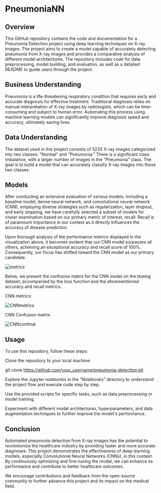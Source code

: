 # PneumoniaNN

## Overview
This GitHub repository contains the code and documentation for a Pneumonia Detection project using deep learning techniques on X-ray images. The project aims to create a model capable of accurately detecting pneumonia from X-ray images and provides a comparative analysis of different model architectures. The repository includes code for data preprocessing, model building, and evaluation, as well as a detailed README to guide users through the project.

## Business Understanding

Pneumonia is a life-threatening respiratory condition that requires early and accurate diagnosis for effective treatment. Traditional diagnosis relies on manual interpretation of X-ray images by radiologists, which can be time-consuming and subject to human error. Automating this process using machine learning models can significantly improve diagnosis speed and accuracy, ultimately saving lives.

## Data Understanding

The dataset used in this project consists of 5233 X-ray images categorized into two classes: "Normal" and "Pneumonia." There is a significant class imbalance, with a larger number of images in the "Pneumonia" class. The goal is to build a model that can accurately classify X-ray images into these two classes.

## Models

After conducting an extensive evaluation of various models, including a baseline model, dense neural network, and convolutional neural network (CNN), employing diverse strategies such as regularization, layer dropout, and early stopping, we have carefully selected a subset of models for closer examination based on our primary metric of interest, recall. Recall is of paramount importance in our context as it directly influences the accuracy of disease prediction.

Upon thorough analysis of the performance metrics displayed in the visualization above, it becomes evident that our CNN model surpasses all others, achieving an exceptional accuracy and recall score of 100%. Consequently, our focus has shifted toward the CNN model as our primary candidate.


![metrics](https://github.com/ramses02/PneumoniaNN/blob/main/Project%3APresentation_images/allmodels_metrics.png)

Below, we present the confusion matrix for the CNN model on the testing dataset, accompanied by the loss function and the aforementioned accuracy and recall metrics.

CNN metrics:

![CNNmetrics](https://github.com/ramses02/PneumoniaNN/blob/main/Project%3APresentation_images/CNN_metrics.png)

CNN Confusion matrix:

![CNNconfmat](https://github.com/ramses02/PneumoniaNN/blob/main/Project%3APresentation_images/CNN_confmatrix.png)



## Usage

To use this repository, follow these steps:

Clone the repository to your local machine:

git clone https://github.com/your_username/pneumonia-detection.git

Explore the Jupyter notebooks in the "Notebooks" directory to understand the project flow and execute code step by step.

Use the provided scripts for specific tasks, such as data preprocessing or model training.

Experiment with different model architectures, hyperparameters, and data augmentation techniques to further improve the model's performance.



## Conclusion

Automated pneumonia detection from X-ray images has the potential to revolutionize the healthcare industry by providing faster and more accurate diagnoses. This project demonstrates the effectiveness of deep learning models, especially Convolutional Neural Networks (CNNs), in this context. By continuously optimizing and fine-tuning the model, we can enhance its performance and contribute to better healthcare outcomes.

We encourage contributions and feedback from the open-source community to further advance this project and its impact on the medical field.